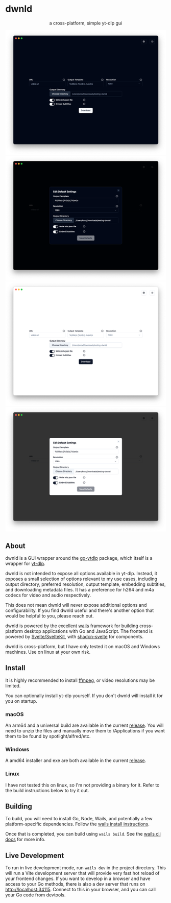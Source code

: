 # dwnld

<p align="center">a cross-platform, simple yt-dlp gui</p>

![Dark Mode screenshot of dwnld](./docs/dwnld-dark-mode.png)
![Dark Mode screenshot of dwnld settings menu](./docs/dwnld-dark-mode-settings.png)
![Light mode screenshot of dwnld](./docs/dwnld-light-mode.png)
![Light mode screenshot of dwnld settings menu](./docs/dwnld-light-mode-settings.png)

## About

dwnld is a GUI wrapper around the [go-ytdlp](github.com/lrstanley/go-ytdlp) package, which itself is a wrapper for [yt-dlp](https://github.com/yt-dlp/yt-dlp).

dwnld is not intended to expose all options available in yt-dlp.
Instead, it exposes a small selection of options relevant to my use cases, including output directory, preferred resolution, output template, embedding subtitles, and downloading metadata files.
It has a preference for h264 and m4a codecs for video and audio respectively.

This does not mean dwnld will never expose additional options and configurability.
If you find dwnld useful and there's another option that would be helpful to you, please reach out.

dwnld is powered by the excellent [wails](https://wails.io/) framework for building cross-platform desktop applications with Go and JavaScript.
The frontend is powered by [Svelte/SvelteKit](https://svelte.dev/), with [shadcn-svelte](https://next.shadcn-svelte.com/) for components.

dwnld is cross-platform, but I have only tested it on macOS and Windows machines.
Use on linux at your own risk.

## Install

It is highly recommended to install [ffmpeg](https://www.ffmpeg.org/), or video resolutions may be limited.

You can optionally install yt-dlp yourself.
If you don't dwnld will install it for you on startup.

### macOS

An arm64 and a universal build are available in the current [release](https://github.com/k-nox/dwnld/releases).
You will need to unzip the files and manually move them to /Applications if you want them to be found by spotlight/alfred/etc.

### Windows

A amd64 installer and exe are both available in the current [release](https://github.com/k-nox/dwnld/releases).

### Linux

I have not tested this on linux, so I'm not providing a binary for it.
Refer to the build instructions below to try it out.

## Building

To build, you will need to install Go, Node, Wails, and potentially a few platform-specific dependencies.
Follow the [wails install instructions](https://wails.io/docs/gettingstarted/installation).

Once that is completed, you can build using `wails build`.
See the [wails cli docs](https://wails.io/docs/reference/cli) for more info.

## Live Development

To run in live development mode, run `wails dev` in the project directory. This will run a Vite development
server that will provide very fast hot reload of your frontend changes. If you want to develop in a browser
and have access to your Go methods, there is also a dev server that runs on <http://localhost:34115>. Connect
to this in your browser, and you can call your Go code from devtools.

